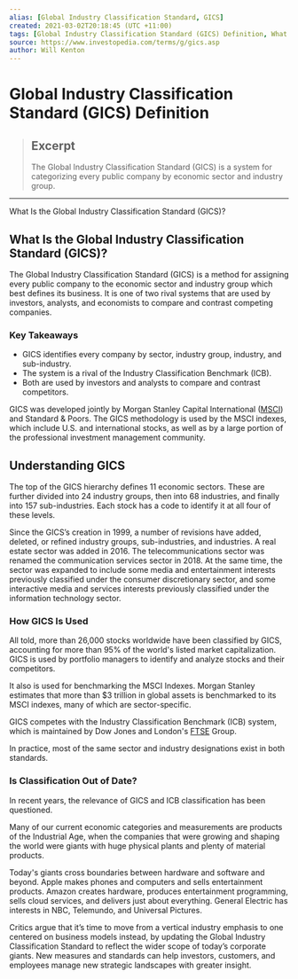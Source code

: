 ```yaml
---
alias: [Global Industry Classification Standard, GICS]
created: 2021-03-02T20:18:45 (UTC +11:00)
tags: [Global Industry Classification Standard (GICS) Definition, What Is the Global Industry Classification Standard (GICS)?]
source: https://www.investopedia.com/terms/g/gics.asp
author: Will Kenton
---
```


# Global Industry Classification Standard (GICS) Definition

> ## Excerpt
> The Global Industry Classification Standard (GICS) is a system for categorizing every public company by economic sector and industry group.

---

What Is the Global Industry Classification Standard (GICS)?
## What Is the Global Industry Classification Standard (GICS)?

The Global Industry Classification Standard (GICS) is a method for assigning every public company to the economic sector and industry group which best defines its business. It is one of two rival systems that are used by investors, analysts, and economists to compare and contrast competing companies.

### Key Takeaways

-   GICS identifies every company by sector, industry group, industry, and sub-industry.
-   The system is a rival of the Industry Classification Benchmark (ICB).
-   Both are used by investors and analysts to compare and contrast competitors.

GICS was developed jointly by Morgan Stanley Capital International ([MSCI](https://www.investopedia.com/terms/m/msci.asp)) and Standard & Poors. The GICS methodology is used by the MSCI indexes, which include U.S. and international stocks, as well as by a large portion of the professional investment management community.

## Understanding GICS

The top of the GICS hierarchy defines 11 economic sectors. These are further divided into 24 industry groups, then into 68 industries, and finally into 157 sub-industries. Each stock has a code to identify it at all four of these levels.

Since the GICS’s creation in 1999, a number of revisions have added, deleted, or refined industry groups, sub-industries, and industries. A real estate sector was added in 2016. The telecommunications sector was renamed the communication services sector in 2018. At the same time, the sector was expanded to include some media and entertainment interests previously classified under the consumer discretionary sector, and some interactive media and services interests previously classified under the information technology sector.

### How GICS Is Used

All told, more than 26,000 stocks worldwide have been classified by GICS, accounting for more than 95% of the world's listed market capitalization. GICS is used by portfolio managers to identify and analyze stocks and their competitors.

It also is used for benchmarking the MSCI Indexes. Morgan Stanley estimates that more than $3 trillion in global assets is benchmarked to its MSCI indexes, many of which are sector-specific.

GICS competes with the Industry Classification Benchmark (ICB) system, which is maintained by Dow Jones and London's [FTSE](https://www.investopedia.com/terms/f/ftse.asp) Group.

In practice, most of the same sector and industry designations exist in both standards.

### Is Classification Out of Date?

In recent years, the relevance of GICS and ICB classification has been questioned.

Many of our current economic categories and measurements are products of the Industrial Age, when the companies that were growing and shaping the world were giants with huge physical plants and plenty of material products.

Today's giants cross boundaries between hardware and software and beyond. Apple makes phones and computers and sells entertainment products. Amazon creates hardware, produces entertainment programming, sells cloud services, and delivers just about everything. General Electric has interests in NBC, Telemundo, and Universal Pictures.

Critics argue that it’s time to move from a vertical industry emphasis to one centered on business models instead, by updating the Global Industry Classification Standard to reflect the wider scope of today’s corporate giants. New measures and standards can help investors, customers, and employees manage new strategic landscapes with greater insight.
